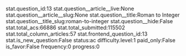 stat.question_id:13
stat.question__article__live:None
stat.question__article__slug:None
stat.question__title:Roman to Integer
stat.question__title_slug:roman-to-integer
stat.question__hide:False
stat.total_acs:66886
stat.total_submitted:115502
stat.total_column_articles:57
stat.frontend_question_id:13
stat.is_new_question:False
status:ac
difficulty.level:1
paid_only:False
is_favor:False
frequency:0
progress:0
